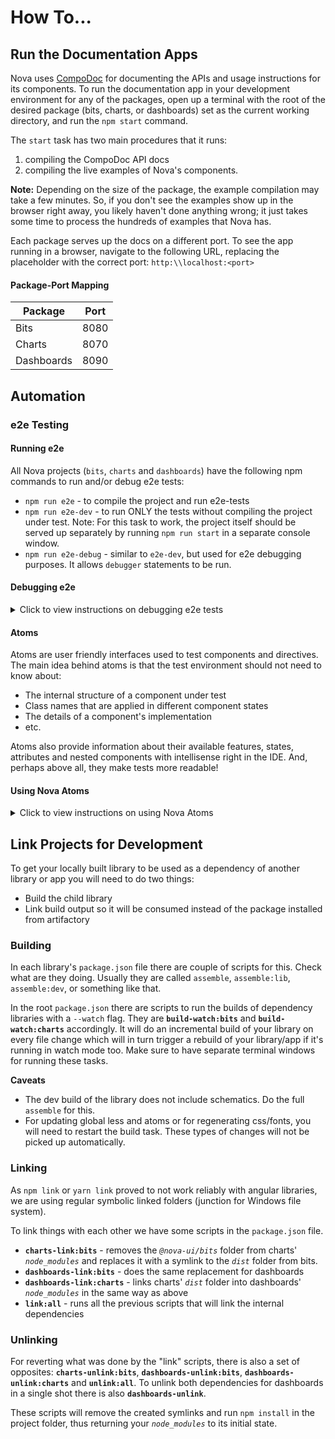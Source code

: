 # How To...

## Run the Documentation Apps

Nova uses [CompoDoc](https://compodoc.app/) for documenting the APIs and usage instructions for its components. To run the documentation app in your development environment for any of the packages, open up a terminal with the root of the desired package (bits, charts, or dashboards) set as the current working directory, and run the `npm start` command.

The `start` task has two main procedures that it runs:

1. compiling the CompoDoc API docs
2. compiling the live examples of Nova's components.

**Note:** Depending on the size of the package, the example compilation may take a few minutes. So, if you don't see the examples show up in the browser right away, you likely haven't done anything wrong; it just takes some time to process the hundreds of examples that Nova has.

Each package serves up the docs on a different port. To see the app running in a browser, navigate to the following URL, replacing the placeholder with the correct port: `http:\\localhost:<port>`

#### Package-Port Mapping

| Package    | Port |
| ---------- | ---- |
| Bits       | 8080 |
| Charts     | 8070 |
| Dashboards | 8090 |

## Automation

### e2e Testing

#### Running e2e

All Nova projects (`bits`, `charts` and `dashboards`) have the following npm commands to run and/or debug
e2e tests:

-   `npm run e2e` - to compile the project and run e2e-tests
-   `npm run e2e-dev` - to run ONLY the tests without compiling the project under test. Note: For this
    task to work, the project itself should be served up separately by running `npm run start` in a
    separate console window.
-   `npm run e2e-debug` - similar to `e2e-dev`, but used for e2e debugging purposes. It allows `debugger`
    statements to be run.

#### Debugging e2e

<details>
  <summary>Click to view instructions on debugging e2e tests</summary>
    
`npm run e2e-debug` runs e2e tests using Protractor directly without the Angular e2e test wrapper (for
some reason the Angular version doesn't respond to `debugger` statements). After you run 
`npm run e2e-debug`, the node process will indicate that it's waiting until the debugger is attached by
showing a message in the console.

After that go to `chrome://inspect/#devices` and open the corresponding inspector under the **`target`**
category. The interpreter will now stop on `debugger` statements.

#### Using the VS Code Debugger

You can create a debugger configuration for debugging e2e tests in VS Code. Here are two configurations
for the debugger that can be added to the `launch.json` file under the `.vscode` directory in the project:

```js
{
  "type": "node",
  "request": "attach",
  "name": "e2e attach",
  "port": 9229
},
{
  "type": "node",
  "request": "attach",
  "name": "e2e debug and attach",
  "port": 9229,
  "preLaunchTask": "e2e-debug"
}
```

-   `e2e attach` just attaches to the hosted process after running `npm run e2e-debug`.
-   `e2e debug and attach` first runs `npm run e2e-debug` and then attaches to the process (you should
    restart the debugger after you see `Debugger listening on...` in the console, because VS Code runs the
    task and debugger simultaneously)

To use the `preLaunchTask` mentioned in the `e2e debug and attach` configuration, add the following task
configuration to a `tasks.json` file:

```js
{
  "version": "2.0.0",
  "tasks": [
      {
          "label": "e2e-debug",
          "command": "npm run e2e-debug",
          "args": [],
          "type": "shell"
      }
  ]
}
```

</details>

#### Atoms

Atoms are user friendly interfaces used to test components and directives. The main idea behind atoms is that the test environment should not need to know about:

-   The internal structure of a component under test
-   Class names that are applied in different component states
-   The details of a component's implementation
-   etc.

Atoms also provide information about their available features, states, attributes and nested components with intellisense right in the IDE. And, perhaps above all, they make tests more readable!

#### Using Nova Atoms

<details>
  <summary>Click to view instructions on using Nova Atoms</summary>

#### Two ways to instantiate an Atom:

1. Using its constructor. [Code Example](./packages/bits/spec/components/dialog/dialog.e2e.ts#L46)

    ```js
    dialog = new DialogAtom(element(by.className("nui-dialog")));
    ```

2. Finding an Atom in some context in the DOM. [Code Example](./packages/bits/spec/components/convenience/time-frame-bar/time-frame-bar.atom.ts#L28)

    ```js
    busy = Atom.findIn(BusyAtom, element(by.id("nui-busy-test-basic")));
    ```

#### Usage

1. Declare a variable with the proper type.
    ```js
    let defaultDialogBtn: ButtonAtom;
    ```
2. _browser.get()_ the test page make sure the page is loaded before trying to use an atom. If the page is not rendered, protractor obviously will throw the familiar "element not found" sorts of exceptions.
    ```js
    await browser.get(url);
    ```
3. Find atoms of the components before the tests run (use `beforeEach()` or `beforeAll()`).
    ```js
    beforeAll(async () => {
        await Helper.prepareBrowser("dialog");
        defaultDialogBtn = Atom.find(ButtonAtom, "nui-demo-default-dialog-btn");
    });
    ```
4. Use the variable containing an atom to call it's methods or for viewing\asserting it in the context of your tests.
   `js it("should add custom class to dialog", async () => { await customClassButton.click(); expect(await dialog.hasClass("demoDialogCustomClass")).toBe(true); }); `
   Note: If needed, atoms can be instantiated during test as well, for instance, if a component appears on the page conditionally.

#### API

Atoms for different components or directives will expectedly have different API. The only thing they have in common, however, is the base class they're inherited from - the **Atom class**. Each atom has access to the methods of the base Atom class.

**Atom** base class public API explained

|  #  | Field/Method                                                                                        | How it works                                                                                                                                                                                                                                                                                                                                                                                                            |
| :-: | :-------------------------------------------------------------------------------------------------- | :---------------------------------------------------------------------------------------------------------------------------------------------------------------------------------------------------------------------------------------------------------------------------------------------------------------------------------------------------------------------------------------------------------------------- |
|     | **STATIC**                                                                                          |
|  1  | _static_ `CSS_CLASS`                                                                                | This is how atoms are found in the DOM - thanks to this static css class. Different atoms must have different values here. [Example](./packages/bits/spec/components/dialog/dialog.atom.ts#11)                                                                                                                                                                                                                          |
|  2  | _static_ `find(atomClass: IAtomClass<T>, id: string)`                                               | Find a needed Atom within the parent element, found using it's unique id. This class uses findIn() method, described below. [Example](./packages/bits/spec/directives/tooltip/tooltip.visual.ts#23)                                                                                                                                                                                                                     |
|  3  | _static_ `findIn(atomClass: IAtomClass<T>, parentElement: ElementFinder, index?: number)`           | This is a basic method typically used to look for atoms in the DOM. It requires providing a desired atom name, the context where to look for it, and also an optional index parameter. The optional index param is used if there were more than one atom of a component found on the page, so the user can choose which one to take. [Example](./packages/bits/spec/components/checkbox-group/checkbox-group.e2e.ts#17) |
|  4  | _static async_ `findCount(atomClass: IAtomClass<T>, parentElement: ElementFinder): Promise<number>` | Is used to get the number of atoms found within the given context. Returns a promise.                                                                                                                                                                                                                                                                                                                                   |
|  5  | _static async_ `hasClass(el: ElementFinder, className: string): Promise<string>`                    | Is used to check that a certain css class has been applied to a selected element.                                                                                                                                                                                                                                                                                                                                       |
|  6  | _static async_ `hasAnyClass(el: ElementFinder, classNamesToSearch: string[]): Promise<string>`      | The same as `hasClass()`, with the only difference if can search for a number of classes in a given element.                                                                                                                                                                                                                                                                                                            |
|     | **NON-STATIC**                                                                                      |
|  7  | async `isDisplayed()`, async `isPresent()`                                                          | A simple wrapper around the same protractor methods.                                                                                                                                                                                                                                                                                                                                                                    |
|  8  | async `hasClass(className: string)`                                                                 | Does the same as the static one, but looks for the classes within the atom on which it was called. [Example](./packages/bits/spec/components/button/button.e2e.ts#36)                                                                                                                                                                                                                                                   |
|  9  | `getElement(): ElementFinder`                                                                       | Used to get the ElementFinder of the Atom.                                                                                                                                                                                                                                                                                                                                                                              |
| 10  | _async_ `isChildElementPresent(locator: any): Promise<boolean>`                                     | Pretty self-explanatory, it looks for a child element within the atom using a given Locator and verifies if it's present.                                                                                                                                                                                                                                                                                               |
| 11  | _async_ `hover(el?: ElementFinder, location?: ILocation)`                                           | If no params are provided then it hovers over itself. It will hover over the given element if ElementFinder is provided and over the given coordinates if ILocation is given. [Example](./packages/bits/spec/directives/tooltip/tooltip.visual.ts#38)                                                                                                                                                                   |
| 12  | _async_ `scrollTo()`                                                                                | Scrolls to the current atom so it appears in the viewport. Useful in cases when a desired element on the page, but not within the viewport, and is therefore not clickable. [Example](./packages/bits/spec/components/menu/menu.visual.ts#45)                                                                                                                                                                           |

</details>

## Link Projects for Development

To get your locally built library to be used as a dependency of another library or app you will need to do
two things:

-   Build the child library
-   Link build output so it will be consumed instead of the package installed from artifactory

### Building

In each library's `package.json` file there are couple of scripts for this. Check what are they doing.
Usually they are called `assemble`, `assemble:lib`, `assemble:dev`, or something like that.

In the root `package.json` there are scripts to run the builds of dependency libraries with a `--watch`
flag. They are **`build-watch:bits`** and **`build-watch:charts`** accordingly. It will do an incremental
build of your library on every file change which will in turn trigger a rebuild of your library/app if
it's running in watch mode too. Make sure to have separate terminal windows for running these tasks.

**Caveats**

-   The dev build of the library does not include schematics. Do the full `assemble` for this.
-   For updating global less and atoms or for regenerating css/fonts, you will need to restart the build
    task. These types of changes will not be picked up automatically.

### Linking

As `npm link` or `yarn link` proved to not work reliably with angular libraries, we are using regular
symbolic linked folders (junction for Windows file system).

To link things with each other we have some scripts in the `package.json` file.

-   **`charts-link:bits`** - removes the _`@nova-ui/bits`_ folder from charts' _`node_modules`_ and
    replaces it with a symlink to the _`dist`_ folder from bits.
-   **`dashboards-link:bits`** - does the same replacement for dashboards
-   **`dashboards-link:charts`** - links charts' _`dist`_ folder into dashboards' _`node_modules`_ in
    the same way as above
-   **`link:all`** - runs all the previous scripts that will link the internal dependencies

### Unlinking

For reverting what was done by the "link" scripts, there is also a set of opposites:
**`charts-unlink:bits`**, **`dashboards-unlink:bits`**, **`dashboards-unlink:charts`** and
**`unlink:all`**. To unlink both dependencies for dashboards in a single shot there is also
**`dashboards-unlink`**.

These scripts will remove the created symlinks and run `npm install` in the project folder, thus returning
your _`node_modules`_ to its initial state.
